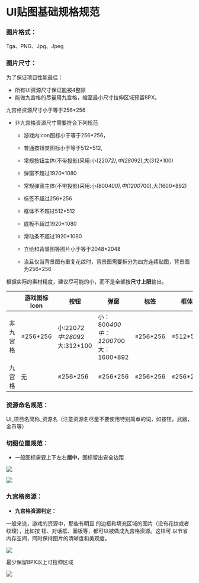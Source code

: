 # UI贴图基础规格规范

### 图片格式：

Tga、PNG、Jpg、Jpeg

### 图片尺寸：

为了保证项目性能最佳：

- 所有UI资源尺寸保证能被4整除
- 能做九宫格的尽量用九宫格，缩至最小尺寸拉伸区域预留8PX。

九宫格资源尺寸小于等于256*256

- 非九宫格资源尺寸需要符合下列规范
  - 游戏内Icon图标小于等于256*256，
  - 普通按钮类图标小于等于512*512,
  -  常规按钮主体(不带投影)采用:小(220*72),中(280*92),大(312*100)

  - 弹窗不超过1920*1080
  -  常规弹窗主体(不带投影)采用:小(800*400),中(1200*700),大(1600*892)

  - 标签不超过256*256
  - 框体不不超过512*512
  - 底板不超过1920*1080
  - 滑动条不超过1920*1080
  - 立绘和背景图等图片小于等于2048*2048
  -  当且仅当背景图有重复花纹时，背景图需要拆分为四方连续贴图，背景图为256*256

根据实际的素材精度，建议尽可能的小，而不是全部按**尺寸上限**输出。

|          | 游戏图标Icon | 按钮                         | 弹窗                                 | 标签     | 框体     | 底板       | 滑动条     | 立绘       | 背景图     |
| -------- | ------------ | ---------------------------- | ------------------------------------ | -------- | -------- | ---------- | ---------- | ---------- | ---------- |
| 非九宫格 | ≤256*256     | 小:220*72中:280*92大:312*100 | 小：800*400中：1200*700 大：1600*892 | ≤256*256 | ≤512*512 | ≤1920*1080 | ≤1920*1080 | ≤2048*2048 | ≤2048*2048 |
| 九宫格   | 无           | ≤256*256                     | ≤256*256                             | ≤256*256 | ≤256*256 | ≤256*256   | ≤256*256   | 无         | 无         |

### 资源命名规范：

UI_项目名简称_资源名（注意资源名尽量不要使用特别简单的词，如按钮，武器，金币等）

### 切图位置规范：

- 一般图标需要上下左右**居中**，图标留出安全边距

![](https://arkimg.ark.online/1686726441242-2.png)

![](https://arkimg.ark.online/1686726441242-3.png)

### 九宫格资源：

- **九宫格资源判定：**

一般来说，游戏的资源中，那些有明显 的边框和填充区域的图片（没有花纹或者纹理），比如按 钮、对话框、面板等，都可以被做成九宫格资源。这样可 以节省内存空间，同时保持图片的清晰度和美观度。

![](https://arkimg.ark.online/1686726441242-4.png)

最少保留8PX以上可拉伸区域

![](https://arkimg.ark.online/1686726441242-5.png)